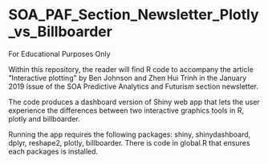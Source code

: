 # SOA_PAF_Section_Newsletter_Plotly_vs_Billboarder

For Educational Purposes Only

Within this repository, the reader will find R code to accompany the article "Interactive plotting" by Ben Johnson and Zhen Hui Trinh in the January 2019 issue of the SOA Predictive Analytics and Futurism section newsletter.

The code produces a dashboard version of Shiny web app that lets the user experience the differences between two interactive graphics tools in R, plotly and billboarder.

Running the app requires the following packages: shiny, shinydashboard, dplyr, reshape2, plotly, billboarder. There is code in global.R that ensures each packages is installed.
